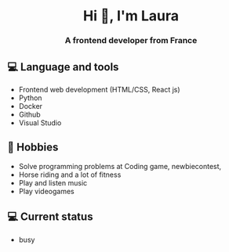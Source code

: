 <!--
**Etoiline/etoiline** is a ✨ _special_ ✨ repository because its `README.md` (this file) appears on your GitHub profile.

Here are some ideas to get you started:

- 🔭 I’m currently working on ...
- 🌱 I’m currently learning ...
- 👯 I’m looking to collaborate on ...
- 🤔 I’m looking for help with ...
- 💬 Ask me about ...
- 📫 How to reach me: ...
- 😄 Pronouns: ...
- ⚡ Fun fact: ...
-->


<h1 align="center">Hi 👋, I'm Laura</h1>
<h3 align="center">A frontend developer from France</h3>

## 💻 Language and tools
- Frontend web development (HTML/CSS, React js)
- Python
- Docker
- Github
- Visual Studio


## 📅 Hobbies
- Solve programming problems at Coding game, newbiecontest,
- Horse riding and a lot of fitness
- Play and listen music
- Play videogames


## 💻 Current status
- busy



